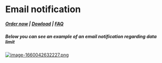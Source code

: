 # Email notification

#####  [Order now](https://panel.puqcloud.com/index.php?rp=/store/whmcs-module-synology) | [Dowload](https://download.puqcloud.com/WHMCS/servers/PUQ_WHMCS-Synology/) | [FAQ](https://faq.puqcloud.com/)

##### **Below you can see an example of an email notification regarding data limit**

[![image-1660042632227.png](https://doc.puq.info/uploads/images/gallery/2022-08/scaled-1680-/image-1660042632227.png)](https://doc.puq.info/uploads/images/gallery/2022-08/image-1660042632227.png)
